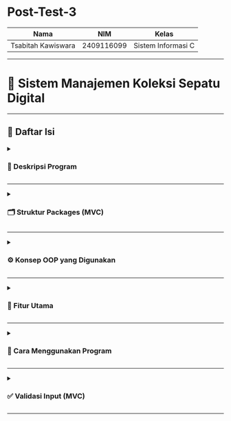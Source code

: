 # Post-Test-3

| Nama                      | NIM           | Kelas             |
|---------------------------|---------------|-------------------|
| Tsabitah Kawiswara        | 2409116099    | Sistem Informasi C |
---
# 👟 Sistem Manajemen Koleksi Sepatu Digital 
---

## 📑 Daftar Isi 

<details>
<summary><h3>📄 Deskripsi Program</h3></summary>

<img width="297" height="170" alt="image" src="https://github.com/user-attachments/assets/3b49bae4-22d8-4077-bfec-12c1a406866b" />

Sistem manajemen koleksi sepatu digital adalah sebuah program yang dirancang untuk membantu mengatur dan menyimpan data sepatu secara lebih terstruktur. Dengan menerapkan prinsip Pemrograman Berorientasi Objek (OOP), sistem ini mampu menyajikan pengelolaan data yang efisien, rapi, dan mudah dipahami. Setiap detail sepatu, mulai dari jenis, warna, hingga ukuran, dapat dicatat dan diakses dengan lebih praktis tanpa harus bergantung pada ingatan atau catatan manual. Dengan demikian, koleksi sepatu menjadi lebih tertata, terorganisir, serta meminimalisir risiko kesalahan dalam pencatatan data.


</details>

---

<details>
<summary><h3>🗂 Struktur Packages (MVC)</h3></summary>

<img width="317" height="144" alt="image" src="https://github.com/user-attachments/assets/8f3518c8-0e6a-4acf-b813-a26cc30791dd" />


Program ini disusun menggunakan konsep Model-View-Controller (MVC):

**model:**
Berisi class–class yang mewakili data atau objek nyata (dalam hal ini produk sepatu).

* **Produk Java** → menjadi superclass (class induk) yang menyimpan atribut umum dari semua produk, misalnya id, nama, merk, dan harga.

* **Sepatu Java** → menjadi subclass dari Produk, yang mewarisi atribut dasar dari Produk lalu bisa menambahkan atribut khusus, misalnya ukuran atau warna.

* **Sandal Java** → juga merupakan subclass dari Produk, dengan atribut tambahan yang berbeda dari Sepatu.

**service:**

## 1. Berisi class SepatuService.java yang menjalankan logika utama program.

## 2. Di sinilah proses CRUD (Create, Read, Update, Delete) dilakukan untuk data sepatu.

## 3. Selain itu, service juga mengatur validasi input (contoh: ukuran harus angka, nama tidak boleh kosong) dan pencarian koleksi sepatu.

**main (com.mycompany.mavenproject2):**
## 1. Berisi class Mavenproject2.java yang menjadi entry point program.

Fungsinya:

Menampilkan menu utama ke pengguna.

Meneruskan pilihan pengguna ke SepatuService agar diproses.

## 1. Dengan kata lain, package ini menjadi penghubung antara user (input/output) dengan logika bisnis yang ada di service.

</details>

---

<details>
<summary><h3>⚙️ Konsep OOP yang Digunakan</h3></summary>

Pada menu ini pengguna dapat menambahkan sepatu baru dengan detail lengkap.  

![Tambah Koleksi](link_gambar.png)

</details>

---


<details>
<summary><h3>🌟 Fitur Utama</h3></summary>

Menampilkan seluruh data sepatu yang sudah disimpan.  

- Jika ada data:  
  ![Lihat Koleksi](link_gambar.png)  

- Jika koleksi kosong:  
  ![Koleksi Kosong](link_gambar.png)  

</details>

---

<details>
<summary><h3>🚀 Cara Menggunakan Program </h3></summary>

Berikut tampilan menu utama:  

![Menu Utama](link_gambar.png)


<details>
<summary><h3>1️⃣ Tambah Koleksi</h3></summary>

Pada menu ini pengguna dapat menambahkan sepatu baru dengan detail lengkap.  

![Tambah Koleksi](link_gambar.png)

</details>

---

<details>
<summary><h3>2️⃣ Lihat Koleksi</h3></summary>

Menampilkan seluruh data sepatu yang sudah disimpan.  

- Jika ada data:  
  ![Lihat Koleksi](link_gambar.png)  

- Jika koleksi kosong:  
  ![Koleksi Kosong](link_gambar.png)  

</details>

---

<details>
<summary><h3>3️⃣ Ubah Koleksi</h3></summary>

Pengguna dapat memperbarui data sepatu berdasarkan nomor urut.  

- Jika berhasil:  
  ![Ubah Koleksi Berhasil](link_gambar.png)  

- Jika input salah:  
  ![Ubah Koleksi Salah](link_gambar.png)  

</details>

---

<details>
<summary><h3>4️⃣ Hapus Koleksi</h3></summary>

Menghapus data sepatu tertentu.  

- Jika berhasil:  
  ![Hapus Koleksi Berhasil](link_gambar.png)  

- Jika input salah:  
  ![Hapus Koleksi Salah](link_gambar.png)  

</details>

---

<details>
<summary><h3>5️⃣ Cari Koleksi</h3></summary>

Fitur pencarian berdasarkan nama, merk, atau warna.  

- Jika ditemukan:  
  ![Cari Koleksi Berhasil](link_gambar.png)  

- Jika tidak ditemukan:  
  ![Cari Koleksi Gagal](link_gambar.png)  

</details>

---

<details>
<summary><h3>6️⃣ Keluar Program</h3></summary>

Menutup aplikasi dengan aman.  

![Keluar Program](link_gambar.png)

</details>

</details>

---

<details>
<summary><h3>✅ Validasi Input (MVC)</h3></summary>

Pada menu ini pengguna dapat menambahkan sepatu baru dengan detail lengkap.  

![Tambah Koleksi](link_gambar.png)

</details>

---
